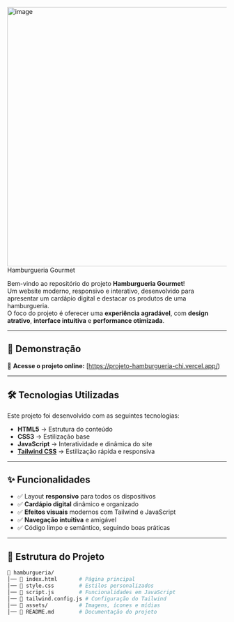 <img width="795" height="595" alt="image" src="https://github.com/user-attachments/assets/7ecbf309-be60-4c61-ade3-61afd8408aec" />Hamburgueria Gourmet

Bem-vindo ao repositório do projeto **Hamburgueria Gourmet**!  
Um website moderno, responsivo e interativo, desenvolvido para apresentar um cardápio digital e destacar os produtos de uma hamburgueria.  
O foco do projeto é oferecer uma **experiência agradável**, com **design atrativo**, **interface intuitiva** e **performance otimizada**.

---

## 🚀 Demonstração

🔗 **Acesse o projeto online:** [https://projeto-hamburgueria-chi.vercel.app/)

---

## 🛠️ Tecnologias Utilizadas

Este projeto foi desenvolvido com as seguintes tecnologias:

- **HTML5** → Estrutura do conteúdo  
- **CSS3** → Estilização base  
- **JavaScript** → Interatividade e dinâmica do site  
- **[Tailwind CSS](https://tailwindcss.com/)** → Estilização rápida e responsiva

---

## ✨ Funcionalidades

- ✅ Layout **responsivo** para todos os dispositivos  
- ✅ **Cardápio digital** dinâmico e organizado  
- ✅ **Efeitos visuais** modernos com Tailwind e JavaScript  
- ✅ **Navegação intuitiva** e amigável  
- ✅ Código limpo e semântico, seguindo boas práticas

---

## 📂 Estrutura do Projeto

```bash
📁 hamburgueria/
│── 📄 index.html       # Página principal
│── 📄 style.css        # Estilos personalizados
│── 📄 script.js        # Funcionalidades em JavaScript
│── 📄 tailwind.config.js # Configuração do Tailwind
│── 📁 assets/          # Imagens, ícones e mídias
│── 📄 README.md        # Documentação do projeto
